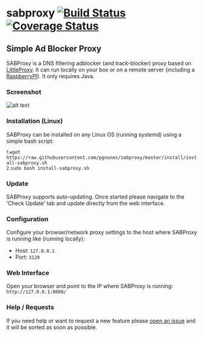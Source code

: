 # sabproxy [![Build Status](https://travis-ci.org/pgnunes/sabproxy.svg)](https://travis-ci.org/pgnunes/sabproxy) [![Coverage Status](https://coveralls.io/repos/github/pgnunes/sabproxy/badge.svg?branch=master)](https://coveralls.io/github/pgnunes/sabproxy?branch=master) 
## Simple Ad Blocker Proxy
SABProxy is a DNS filtering adblocker (and track-blocker) proxy based on [LittleProxy](https://github.com/adamfisk/LittleProxy). It can run locally on your box or on a remote server (including a [RaspberryPI](https://www.raspberrypi.org/)). It only requires Java.

### Screenshot
![alt text]( https://github.com/pgnunes/sabproxy/raw/develop/screenshot/screenshot.png "Homepage")

### Installation (Linux)
SABProxy can be installed on any Linux OS (running systemd) using a simple bash script:

<small>1.</small>`wget https://raw.githubusercontent.com/pgnunes/sabproxy/master/install/install-sabproxy.sh`
<br/><small>2.</small>`sudo bash install-sabproxy.sh`

### Update
SABProxy supports auto-updating. Once started please navigate to the 'Check Update' tab and update directly from the web interface.

### Configuration
Configure your browser/network proxy settings to the host where SABProxy is running like (running locally):
- Host: `127.0.0.1`
- Port: `3129`

### Web Interface
Open your browser and point to the IP where SABProxy is running:
`http://127.0.0.1:8080/`

### Help / Requests
If you need help or want to request a new feature please [open an issue](https://github.com/pgnunes/sabproxy/issues) and it will be sorted as soon as possible.

